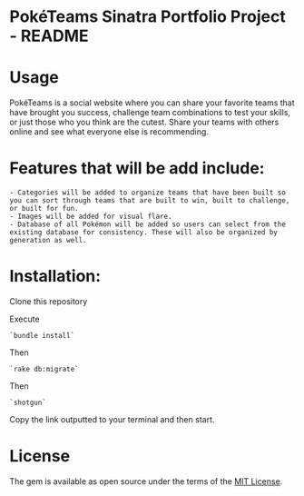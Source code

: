 # PokéTeams Sinatra Portfolio Project - README

# Usage
PokéTeams is a social website where you can share your favorite teams that have brought you success, challenge team combinations to test your skills, or just those who you think are the cutest. Share your teams with others online and see what everyone else is recommending.

# Features that will be add include:
    - Categories will be added to organize teams that have been built so you can sort through teams that are built to win, built to challenge, or built for fun.
    - Images will be added for visual flare.
    - Database of all Pokémon will be added so users can select from the existing database for consistency. These will also be organized by generation as well.

# Installation:
  Clone this repository

  Execute

    `bundle install`

  Then

    `rake db:migrate`

  Then

    `shotgun`

Copy the link outputted to your terminal and then start.

# License
  The gem is available as open source under the terms of the [MIT License](https://opensource.org/licenses/MIT).